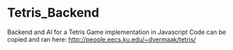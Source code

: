 # Tetris_Backend

Backend and AI for a Tetris Game implementation in Javascript
Code can be copied and ran here: http://people.eecs.ku.edu/~dvermaak/tetris/
